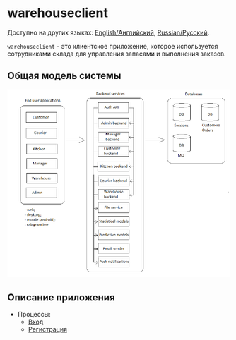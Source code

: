 # warehouseclient

Доступно на других языках: [English/Английский](warehouseclient.md), [Russian/Русский](warehouseclient.ru.md). 

`warehouseclient` - это клиентское приложение, которое используется сотрудниками склада для управления запасами и выполнения заказов.

## Общая модель системы 

![system_overall](../img/system_overall.png)

## Описание приложения

- Процессы:
    - [Вход](../processes/customer/signin.ru.md)
    - [Регистрация](../processes/customer/signup.ru.md)
